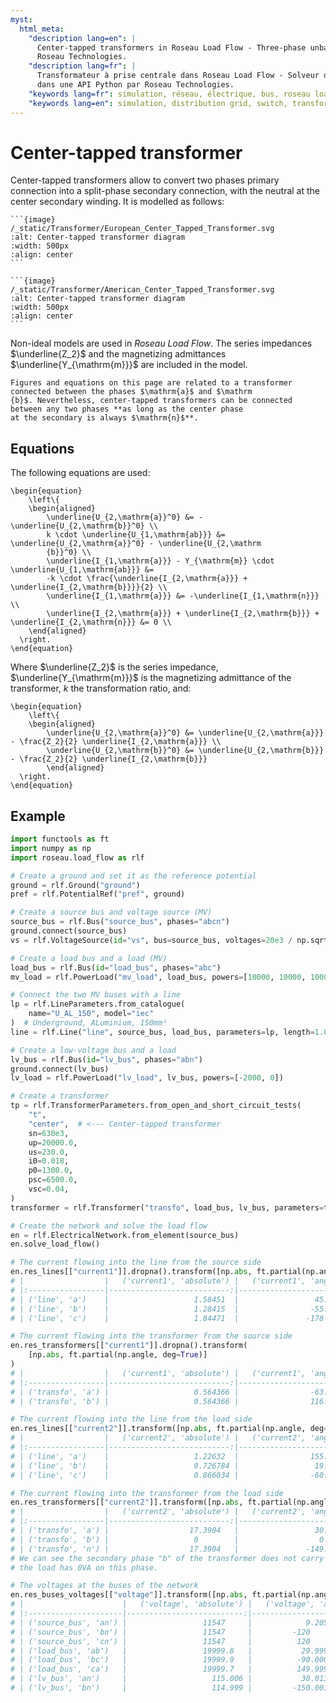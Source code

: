 ```yaml
---
myst:
  html_meta:
    "description lang=en": |
      Center-tapped transformers in Roseau Load Flow - Three-phase unbalanced load flow solver in a Python API by
      Roseau Technologies.
    "description lang=fr": |
      Transformateur à prise centrale dans Roseau Load Flow - Solveur d'écoulement de charge triphasé et déséquilibré
      dans une API Python par Roseau Technologies.
    "keywords lang=fr": simulation, réseau, électrique, bus, roseau load flow, transformateurs, prise centrale, modèle
    "keywords lang=en": simulation, distribution grid, switch, transformers, Center-tapped, model
---
```


# Center-tapped transformer

Center-tapped transformers allow to convert two phases primary connection into a split-phase
secondary connection, with the neutral at the center secondary winding. It is modelled as follows:

````{tab} European standards
```{image}  /_static/Transformer/European_Center_Tapped_Transformer.svg
:alt: Center-tapped transformer diagram
:width: 500px
:align: center
```
````

````{tab} American standards
```{image}  /_static/Transformer/American_Center_Tapped_Transformer.svg
:alt: Center-tapped transformer diagram
:width: 500px
:align: center
```
````

Non-ideal models are used in _Roseau Load Flow_. The series impedances $\underline{Z_2}$ and the
magnetizing admittances $\underline{Y_{\mathrm{m}}}$ are included in the model.

```{note}
Figures and equations on this page are related to a transformer connected between the phases $\mathrm{a}$ and $\mathrm
{b}$. Nevertheless, center-tapped transformers can be connected between any two phases **as long as the center phase
at the secondary is always $\mathrm{n}$**.
```

## Equations

The following equations are used:

```{math}
\begin{equation}
    \left\{
    \begin{aligned}
        \underline{U_{2,\mathrm{a}}^0} &= -\underline{U_{2,\mathrm{b}}^0} \\
        k \cdot \underline{U_{1,\mathrm{ab}}} &= \underline{U_{2,\mathrm{a}}^0} - \underline{U_{2,\mathrm
        {b}}^0} \\
        \underline{I_{1,\mathrm{a}}} - Y_{\mathrm{m}} \cdot \underline{U_{1,\mathrm{ab}}} &=
        -k \cdot \frac{\underline{I_{2,\mathrm{a}}} + \underline{I_{2,\mathrm{b}}}}{2} \\
        \underline{I_{1,\mathrm{a}}} &= -\underline{I_{1,\mathrm{n}}} \\
        \underline{I_{2,\mathrm{a}}} + \underline{I_{2,\mathrm{b}}} + \underline{I_{2,\mathrm{n}}} &= 0 \\
    \end{aligned}
  \right.
\end{equation}
```

Where $\underline{Z_2}$ is the series impedance, $\underline{Y_{\mathrm{m}}}$ is the magnetizing
admittance of the transformer, $k$ the transformation ratio, and:

```{math}
\begin{equation}
    \left\{
    \begin{aligned}
        \underline{U_{2,\mathrm{a}}^0} &= \underline{U_{2,\mathrm{a}}} - \frac{Z_2}{2} \underline{I_{2,\mathrm{a}}} \\
        \underline{U_{2,\mathrm{b}}^0} &= \underline{U_{2,\mathrm{b}}} - \frac{Z_2}{2} \underline{I_{2,\mathrm{b}}}
        \end{aligned}
  \right.
\end{equation}
```

## Example

```python
import functools as ft
import numpy as np
import roseau.load_flow as rlf

# Create a ground and set it as the reference potential
ground = rlf.Ground("ground")
pref = rlf.PotentialRef("pref", ground)

# Create a source bus and voltage source (MV)
source_bus = rlf.Bus("source_bus", phases="abcn")
ground.connect(source_bus)
vs = rlf.VoltageSource(id="vs", bus=source_bus, voltages=20e3 / np.sqrt(3))

# Create a load bus and a load (MV)
load_bus = rlf.Bus(id="load_bus", phases="abc")
mv_load = rlf.PowerLoad("mv_load", load_bus, powers=[10000, 10000, 10000])

# Connect the two MV buses with a line
lp = rlf.LineParameters.from_catalogue(
    name="U_AL_150", model="iec"
)  # Underground, ALuminium, 150mm²
line = rlf.Line("line", source_bus, load_bus, parameters=lp, length=1.0, ground=ground)

# Create a low-voltage bus and a load
lv_bus = rlf.Bus(id="lv_bus", phases="abn")
ground.connect(lv_bus)
lv_load = rlf.PowerLoad("lv_load", lv_bus, powers=[-2000, 0])

# Create a transformer
tp = rlf.TransformerParameters.from_open_and_short_circuit_tests(
    "t",
    "center",  # <--- Center-tapped transformer
    sn=630e3,
    up=20000.0,
    us=230.0,
    i0=0.018,
    p0=1300.0,
    psc=6500.0,
    vsc=0.04,
)
transformer = rlf.Transformer("transfo", load_bus, lv_bus, parameters=tp)

# Create the network and solve the load flow
en = rlf.ElectricalNetwork.from_element(source_bus)
en.solve_load_flow()

# The current flowing into the line from the source side
en.res_lines[["current1"]].dropna().transform([np.abs, ft.partial(np.angle, deg=True)])
# |                  |   ('current1', 'absolute') |   ('current1', 'angle') |
# |:-----------------|---------------------------:|------------------------:|
# | ('line', 'a')    |                   1.58451  |                 45.1554 |
# | ('line', 'b')    |                   1.28415  |                -55.5618 |
# | ('line', 'c')    |                   1.84471  |               -178      |

# The current flowing into the transformer from the source side
en.res_transformers[["current1"]].dropna().transform(
    [np.abs, ft.partial(np.angle, deg=True)]
)
# |                  |   ('current1', 'absolute') |   ('current1', 'angle') |
# |:-----------------|---------------------------:|------------------------:|
# | ('transfo', 'a') |                   0.564366 |                -63.5557 |
# | ('transfo', 'b') |                   0.564366 |                116.444  |

# The current flowing into the line from the load side
en.res_lines[["current2"]].transform([np.abs, ft.partial(np.angle, deg=True)])
# |                  |   ('current2', 'absolute') |   ('current2', 'angle') |
# |:-----------------|---------------------------:|------------------------:|
# | ('line', 'a')    |                   1.22632  |                155.665  |
# | ('line', 'b')    |                   0.726784 |                 19.6741 |
# | ('line', 'c')    |                   0.866034 |                -60.0009 |

# The current flowing into the transformer from the load side
en.res_transformers[["current2"]].transform([np.abs, ft.partial(np.angle, deg=True)])
# |                  |   ('current2', 'absolute') |   ('current2', 'angle') |
# |:-----------------|---------------------------:|------------------------:|
# | ('transfo', 'a') |                  17.3904   |                 30.0135 |
# | ('transfo', 'b') |                   0        |                  0      |
# | ('transfo', 'n') |                  17.3904   |               -149.987  |
# We can see the secondary phase "b" of the transformer does not carry any current as
# the load has 0VA on this phase.

# The voltages at the buses of the network
en.res_buses_voltages[["voltage"]].transform([np.abs, ft.partial(np.angle, deg=True)])
# |                      |   ('voltage', 'absolute') |   ('voltage', 'angle') |
# |:---------------------|--------------------------:|-----------------------:|
# | ('source_bus', 'an') |                 11547     |            9.20565e-25 |
# | ('source_bus', 'bn') |                 11547     |         -120           |
# | ('source_bus', 'cn') |                 11547     |          120           |
# | ('load_bus', 'ab')   |                 19999.8   |           29.9994      |
# | ('load_bus', 'bc')   |                 19999.9   |          -90.0009      |
# | ('load_bus', 'ca')   |                 19999.7   |          149.999       |
# | ('lv_bus', 'an')     |                   115.006 |           30.0135      |
# | ('lv_bus', 'bn')     |                   114.999 |         -150.001       |
```
